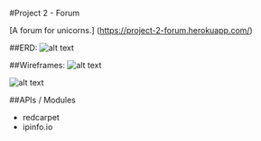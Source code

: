 #Project 2 - Forum

[A forum for unicorns.] (https://project-2-forum.herokuapp.com/)

##ERD:
![alt text](http://i60.tinypic.com/opwpkw.jpg)

##Wireframes:
![alt text](http://i58.tinypic.com/121cort.jpg)

![alt text](http://i60.tinypic.com/s5iv4m.jpg)

##APIs / Modules

* redcarpet
* ipinfo.io
